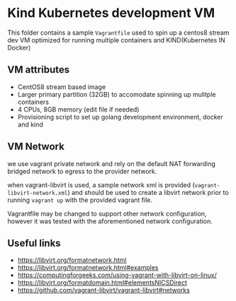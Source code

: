 # Kind Kubernetes development VM

This folder contains a sample `Vagrantfile` used to spin up a centos8 stream dev VM
optimized for running multiple containers and KIND(Kubernetes IN Docker)

## VM attributes
- CentOS8 stream based image
- Larger primary partition (32GB) to accomodate spinning up mulitple containers
- 4 CPUs, 8GB memory (edit file if needed)
- Provisioning script to set up golang development environment, docker and kind

## VM Network
we use vagrant private network and rely on the default NAT forwarding bridged network to egress to the
provider network.

when vagrant-libvirt is used, a sample network xml is provided (`vagrant-libvirt-network.xml`) and should be used to create a libvirt network prior to running `vagrant up` with the provided vagrant file.

Vagrantfile may be changed to support other network configuration, however it was tested with the
aforementioned network configuration.

## Useful links
- https://libvirt.org/formatnetwork.html
- https://libvirt.org/formatnetwork.html#examples
- https://computingforgeeks.com/using-vagrant-with-libvirt-on-linux/
- https://libvirt.org/formatdomain.html#elementsNICSDirect
- https://github.com/vagrant-libvirt/vagrant-libvirt#networks
